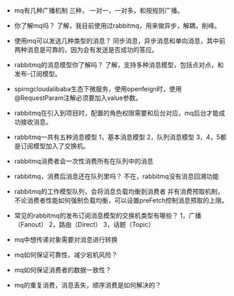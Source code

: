 - mq有几种广播机制
三种， 一对一，一对多，和按规则广播。

- 你了解mq吗？
了解，我目前使用过rabbitmq，用来做异步，解耦，削峰。

- 使用mq可以发送几种类型的消息？
同步消息，异步消息和单向消息，其中前两种消息是可靠的，因为会有发送是否成功的答应。

- rabbitmq的消息模型你了解吗？
了解，支持多种消息模型，包括点对点，和发布-订阅模型。

- spirngcloudalibaba生态下微服务，使用openfeign时，使用@RequestParam注解必须要加入value参数。

- rabbitmq在引入到项目时，配置的角色权限需要和后台对应，mq后台才能成功接收消息。

- rabbitmq一共有五种消息模型
1，基本消息模型
2，队列消息模型
3，4，5都是订阅模型加入了交换机。

- rabbitmq消费者会一次性消费所有在队列中的消息

- rabbitmq，消费后消息还在队列里吗？
不在，rabbitmq没有消息回溯功能


- rabbitmq的工作模型队列，会将消息负载均衡到消费者
并有消费预取机制，不论消费者性能如何强制负载均衡，可以设置preFetch控制消息预取的上限。


- 常见的rabbitmq的发布订阅消息模型的交换机类型有哪些？
1，广播（Fanout）
2，路由（Direct）
3，话题（Topic）

- mq中想传递对象需要对消息进行转换

- mq如何保证可靠性，减少宕机风险？

- mq如何保证消费者的数据一致性？

- mq的重复消费，消息丢失，顺序消费是如何解决的？